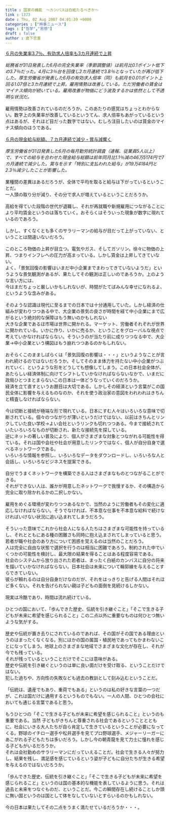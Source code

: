 ```yaml
---
title : 国家の機能　～カンバスは白紙たるべきか～
link : 1373
date : Thu, 02 Aug 2007 04:01:39 +0000
categories : ["時事ニュース"]
tags : ["哲学","思想"]
draft : false
author : 倉下忠憲
---
```


<A HREF="http://www.nikkei.co.jp/news/keizai/20070731AT3S3100831072007.html" TARGET="_blank">６月の失業率3.7％、有効求人倍率も3カ月連続で上昇</A><BR><BR><I>総務省が31日発表した6月の完全失業率（季節調整値）は前月比0.1ポイント低下の3.7％だった。4月に3％台を回復し2カ月連続で3.8％となっていたが再び低下した。厚生労働省が発表した6月の有効求人倍率（同）も前月を0.01ポイント上回る1.07倍と3カ月連続で上昇。雇用情勢は改善している。ただ労働者の賃金はマイナス傾向が続いている。雇用改善が物価にどう波及するかは依然として不透明な状況だ。</I><BR><BR>雇用情勢は改善されているのだろうか。このあたりの感覚はちょっとわからない。数字上の失業率が改善しているというてん、求人倍率もあがっているという点はあるが、それほど目だった数字ではない。むしろ注目したいのは賃金のマイナス傾向のほうである。<BR><BR><A HREF="http://www.nikkei.co.jp/news/keizai/20070731AT3S3002H31072007.html" TARGET="_blank">６月の現金給与総額、７カ月連続で減少・賞与減響く</A><BR><BR><I>厚生労働省が31日発表した6月の毎月勤労統計調査（速報、従業員5人以上）で、すべての給与を合わせた現金給与総額は前年同月比1.1％減の46万5174円で7カ月連続で減少した。賞与を示す「特別に支払われた給与」が19万4184円と2.3％減少したことが影響した。</I><BR><BR>業種間の差異はあるだろうが、全体で平均を取ると給与は下がっているということだ。<BR>一人頭の取り分が減り、その分で求人が増えているということだろうか。<BR><BR>高給を得ていた段階の世代が退職し、それが再就職や新規雇用につながることにより平均賃金というのは落ちていく。おそらくはそういった現象が数字に現れているのであろう。<BR><BR>しかし、すくなくとも多くのサラリーマンの給与が目だって上がっていない、ということは間違いないだろう。<BR><BR>このところ物価の上昇が目立つ。電気やガス、そしてガソリン。徐々に物価の上昇、つまりインフレへの圧力が高まっている。しかし賃金は上昇してきていない。<BR>よく、「景気回復の影響はいまだ中小企業までまわってきていないようだ」というような景気観測があるが、果たしてその観測は正しいのであろうか。上のような言い方には、<BR>今はまだちょっと厳しいかもしれないが、時間がたてばみんな幸せになれるよ、というような含みがある。<BR><BR>そのような認識は現代に至るまでの日本では十分通用していた。しかし経済の仕組みが変わりつつある中で、大企業の景気の良さが時間を経て中小企業にまで広がるという絶対的な保障はもう無いのかもしれない<BR>大きな企業であるほ市場は世界に開かれる。マーケット、労働者それぞれが世界に開かれている。いかに作り、いかに売るか、ということをグローバルな視点で考えていかなければならない。そういうのが当たり前に成りつつなる中で、大企業→中小企業という構図はもう崩れつつあるのかもしれない。<BR><BR>おそらくこのまましばらくは「景気回復の影響は・・・」というようなことが言われ続けるのではないだろうか。そしてそのまま体力を持たない中小企業がつぶれていく、というような形をどうしても想像してしまう。この日本社会全体が、あたらしい経済体制に向けてシフトしていかなければならないなかで、いまだに政局ひとつまとまらないこの日本は一体どうなっていくのだろうか。<BR>経済を立て直すというお題目は大切である。しかしその経済という言葉がこの国民全体に影響を与えるものなのか、それを使う政治家の意図をわれわれはきちんと精査しなければならない。<BR><BR>今は切断と接続が極端な形で現れている。日本にすむ人々はいろいろな意味で切断されている。個々のつながりが薄いというだけではない、以前はきちんとリンクしていた良い学校→よい会社というリンクも切れつつある。今まで接続されていたいろいろなものが切断され、新たな接続先を探している。<BR>逆にネットの著しい普及により、個人がさまざまな対象とつながれる可能性を得ている。それは国や会社や社会が用意したリンクではなく、個人が自分自身で選べるネットワークである。<BR>いろいろな情報を参照し、いろいろなデータをダウンロードし、いろいろな人と会話し、いろいろなビジネスを提案できる。<BR><BR>自分でうまくネットワークを構築できる人はさまざまなものとつながることができる。<BR>それができない人は、誰かが用意したネットワークで我慢するか、その構造から完全に取り除かれるかの二択しかない。<BR><BR>雇用をめぐる環境が変わりつつあるなかで、当然のように労働者もその変化に適応しなければならない。そうでなければ、不本意な仕事を不本意な給料で続けなければいけない状況に追い込まれてしまうだろう。<BR><BR>そういった意味でこれから社会人になる人たちはさまざまな可能性を持っているし、それとともにある種の困難さも同時に抱え込まされてしまっていると思う。<BR>若者が職や社会のあり方について困惑を覚えるのは当然のことだろう。<BR>人は完全に自由な状態で選択を行うのは相当に困難であろう。制約された中でいくつかの可能性を検討し、最大限の結果を得ることはある程度容易である。<BR>社会のシステムから放り出された若者は、まったく白紙のカンバスに自分の将来を描いていかなければならない。日本社会は未来について輪郭線を与えることすらできていない。<BR>彼らが頼れるのは自分自身だけなのだが、それをはっきりと告げる人間はそれほど多くない。それを告げられない親は子どもの面倒を見続けるしかない。<BR><BR>現実は冷酷であり、時間は流れ続けている。<BR><BR>ひとつの国において、「歩んできた歴史、伝統を引き継ぐこと」「そこで生きる子どもが未来に希望を感じられること」この二点以外に重要なものは何ひとつ無いような気がする。<BR><BR>歴史や伝統が置き去りにされているのであれば、その国がその国である理由というのはまったくなくなる。別にほかの国の属国・植民地であってもかまわないことになってしまう。地球上のさまざまな地域でさまざまな文化が存在し、それが今でも残っている。<BR>それが残っているということだけでそこには意味がある。<BR>歴史や伝統を引き継ぐというのは単に良い面だけを受け取る、ということだけではない。<BR>犯した過ちや、方向性の失敗なども過去の教訓として刻み込むということだ。<BR><BR>「伝統は、遺産でもあり、重荷でもある」というのは私の好きな言葉の一つだが、これは国だけに通用するというものでもない。一人の人間、ひとつの会社においても通じる言葉であると思う。<BR><BR>もうひとつの「そこで生きる子どもが未来に希望を感じられること」というのも重要である。当然
子どもがきちんと尊重される社会であるということとともに、社会にいきる大人たちが自ら肯定して生きているということが必要になってくる。野球のイチロー選手や松井選手を見てプロ野球選手、メジャーリーガーにあこがれる子どもたちは多いだろう。しかし今の朝青龍を見て力士に憧れを感じる子どもがいるだろうか。<BR>それは会社勤めのサラリーマンにだっていえることだ。社会で生きる人々が努力し、結果を残し、満足感を感じているという姿が子どもに自分たちが生きる希望を与えるのではないだろうか。<BR><BR>「歩んできた歴史、伝統を引き継ぐこと」「そこで生きる子どもが未来に希望を感じられること」というのは国の基本的な機能を表しているように思う。それは過去と未来をつなぐものだ、ということだ。今この瞬間存在し続けることしか頭に無い国というのは国として体をなしていないとすらいるのかもしれない。<BR><BR>今の日本は果たしてその二点をうまく満たせているだろうか・・・。<br><br>
